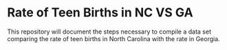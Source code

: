 # Rate of Teen Births in NC VS GA

This repository will document the steps necessary to compile a data set comparing the rate of teen births in North Carolina with the rate in Georgia.
